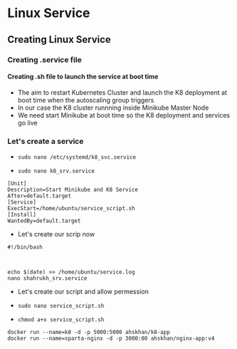 # Linux Service
## Creating Linux Service
### Creating .service file
#### Creating .sh file to launch the service at boot time

- The aim to restart Kubernetes Cluster and launch the K8 deployment at boot time when the autoscaling group triggers
- In our case the K8 cluster runnning inside Minikube Master Node
- We need start Minikube at boot time so the K8 deployment and services go live

### Let's create a service
- `sudo nano /etc/systemd/k8_svc.service`

- `sudo nano k8_srv.service`

```
[Unit]
Description=Start Minikube and K8 Service
After=default.target
[Service]
ExecStart=/home/ubuntu/service_script.sh
[Install]
WantedBy=default.target
```

- Let's create our scrip now
```
#!/bin/bash



echo $(date) >> /home/ubuntu/service.log
nano shahrukh_srv.service
```
- Let's create our script and allow permession
  
- `sudo nano service_script.sh`

- `chmod a+x service_script.sh`

```
docker run --name=k8 -d -p 5000:5000 ahskhan/k8-app
docker run --name=sparta-nginx -d -p 3000:80 ahskhan/nginx-app:v4
```